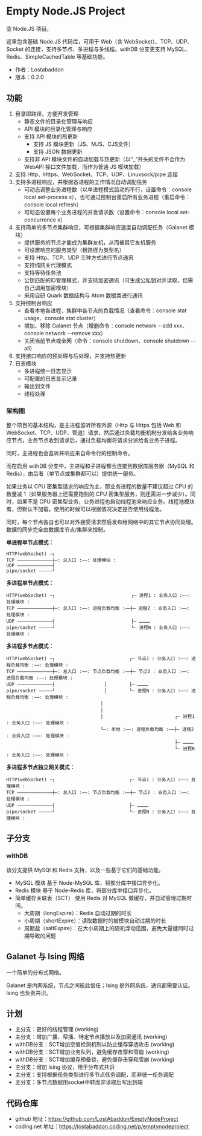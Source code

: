 # Empty Node.JS Project

空 Node.JS 项目。

这里包含基础 Node.JS 代码库，可用于 Web（含 WebSocket）、TCP、UDP、Socket 的连接，支持多节点、多进程与多线程。withDB 分支更支持 MySQL、Redis、SimpleCachedTable 等基础功能。

-	作者：Lostabaddon
-	版本：0.2.0

## 功能

1.	目录即路径，方便开发管理
	-	静态文件的目录化管理与响应
	-	API 模块的目录化管理与响应
	-	支持 API 模块的热更新
		+	支持 JS 模块更新（JS、MJS、CJS文件）
		+	支持 JSON 数据更新
	-	支持非 API 模块文件的自动加载与热更新（以“_”开头的文件不会作为 WebAPI 接口文件加载，而作为普通 JS 模块加载）
2.	支持 Http、Https、WebSocket、TCP、UDP、Linuxsock/pipe 连接
3.	支持多进程响应，并根据各进程的工作情况自动调配任务
	-	可动态调整业务进程数（以单进程模式启动的不行，设置命令：console local set-process x），也可通过控制台重启所有业务进程（重启命令：console local refresh）
	-	可动态设置每个业务进程的并发请求数（设置命令：console local set-concurrence x）
4.	支持简单的多节点集群响应，可根据集群响应速度自动调配任务（Galanet 模块）
	-	提供服务的节点才能成为集群友机，从而被其它友机服务
	-	可设置响应的服务类型（根路径为类型名）
	-	支持 Http、TCP、UDP 三种方式进行节点通讯
	-	支持纯网关代理模式
	-	支持等待任务池
	-	公钥匹配的ID管理模式，并支持加密通讯（可生成公私钥对并读取，但需自己调用加密模块）
	-	采用自研 Quark 数据结构与 Atom 数据类进行通讯
5.	支持控制台响应
	-	查看本地各进程、集群中各节点的负载情况（查看命令：console stat usage、console stat cluster）
	-	增加、移除 Galanet 节点（增删命令：console network --add xxx、console network --remove xxx）
	-	关闭当前节点或全网（命令：console shutdown、console shutdown --all）
6.	支持接口响应的预处理与后处理，并支持热更新
7.	日志模块
	-	多进程统一日志显示
	-	可配置的日志显示记录
	-	输出到文件
	-	线程处理

### 架构图

整个项目的基本结构，是主进程监听所有外源（Http 与 Https 包括 Web 和 WebSocket、TCP、UDP、管道）请求，然后通过负载均衡机制分发给各业务响应节点，业务节点收到请求后，通过负载均衡将请求分派给各业务子进程。

同时，主进程也会监听并响应来自命令行的控制命令。

而在启用 withDB 分支中，主进程和子进程都会连接到数据库服务器（MySQL 和 Redis），由后者（单节点或集群都可以）提供统一服务。

如果业务以 CPU 密集型请求的响应为主，那业务进程的数量不建议超过 CPU 的数量减 1（如果服务器上还需要跑别的 CPU 密集型服务，则还需进一步减少）。同时，如果不是 CPU 密集型业务，业务进程也启动线程池来响应业务。线程池模块有，但默认不加载，使用的时候可以根据情况决定是否使用线程池。

同时，每个节点各自也可以对外接受请求然后发布给网络中的其它节点协同处理。数据的同步完全由数据库节点/集群来控制。

**单进程单节点模式：**

```
HTTP(webSocket) —┐
TCP —————————————┼—: 总入口 :——: 处理模块 :
UDP —————————————┤
pipe/socket —————┘
```

**多进程单节点模式：**

```
HTTP(webSocket) —┐　　　　　　　　　　　　　　　　　┌— 进程1 : 业务入口 :——: 处理模块 :
TCP —————————————┼—: 总入口 :——: 进程负载均衡 :——┼— 进程2 : 业务入口 :——: 处理模块 :
UDP —————————————┤　　　　　　　　　　　　　　　　　├— …………
pipe/socket —————┘　　　　　　　　　　　　　　　　　└— 进程N : 业务入口 :——: 处理模块 :
```

**多进程多节点模式：**

```
HTTP(webSocket) —┐　　　　　　　　　　　　　　　　 ┌— 节点1 : 业务入口 :——: 进程负载均衡 :——: 处理模块 :
TCP —————————————┼—: 总入口 :——: 节点负载均衡 :——┼— 节点2 : 业务入口 :——: 进程负载均衡 :——: 处理模块 :
UDP —————————————┤　　　　　　　　　　　│　　　　　├— …………
pipe/socket —————┘　　　　　　　　　　　│　　　　　└— 进程N : 业务入口 :——: 进程负载均衡 :——: 处理模块 :
　　　　　　　　　　　　　　　　　　　　　│
　　　　　　　　　　　　　　　　　　　　　│
　　　　　　　　　　　　　　　　　　　　　│　　　　　　　　　　　　　　　　┌— 进程1 : 业务入口 :——: 处理模块 :
　　　　　　　　　　　　　　　　　　　　　└—: 本地 :——: 进程负载均衡 :——┼— 进程2 : 业务入口 :——: 处理模块 :
　　　　　　　　　　　　　　　　　　　　　 　　　　　　　　　　　　　　　　├— …………
　　　　　　　　　　　　　　　　　　　　　 　　　　　　　　　　　　　　　　└— 进程N : 业务入口 :——: 处理模块 :
```

**多进程多节点独立网关模式：**

```
HTTP(webSocket) —┐　　　　　　　　　　　　　　　　 ┌— 节点1 : 业务入口 :——: 处理模块 :
TCP —————————————┼—: 总入口 :——: 节点负载均衡 :——┼— 节点2 : 业务入口 :——: 处理模块 :
UDP —————————————┤　　　　　　　　　　　 　　　　　├— …………
pipe/socket —————┘　　　　　　　　　　　 　　　　　└— 进程N : 业务入口 :——: 处理模块 :
```

## 子分支

### withDB

该分支提供 MySQl 和 Redis 支持，以及一些基于它们的基础功能。

-	MySQL 模块
	基于 Node-MySQL 库，将部分库中接口异步化。
-	Redis 模块
	基于 Node-Redis 库，将部分库中接口异步化。
-	简单缓存关联表（SCT）
	使用 Redis 对 MySQL 做缓存，并自动管理过期时间。
	+	大周期（longExpire）：Redis 自动过期的时长
	+	小周期（shortExpire）：读取数据时的被模块自动过期的时长
	+	周期盐（saltExpire）：在大小周期上的随机浮动范围，避免大量键同时过期导致的问题

## Galanet 与 Ising 网络

一个简单的分布式网络。

Galanet 是内网系统，节点之间彼此信任；Ising 是外网系统，通讯都需要认证。Ising 也负责共识。

## 计划

-	主分支：更好的线程管理 (working)
-	主分支：增加广播、窄播、特定节点播放以及加密通讯 (working)
-	withDB分支：SCT增加空值检测机制以防止缓存穿透攻击 (working)
-	withDB分支：SCT增加业务队列，避免缓存击穿和雪崩 (working)
-	withDB分支：SCT增加缓存预备锁，避免缓存击穿和雪崩 (working)
-	主分支：增加 Ising 协议，用于分布式共识
-	主分支：支持根据任务类型进行多节点任务调配，而非统一任务调配
-	主分支：多节点数据用socket中转而非读取后写出到端

## 代码仓库

-	github 地址：https://github.com/LostAbaddon/EmptyNodeProject
-	coding.net 地址：https://lostabaddon.coding.net/p/emptynodeproject